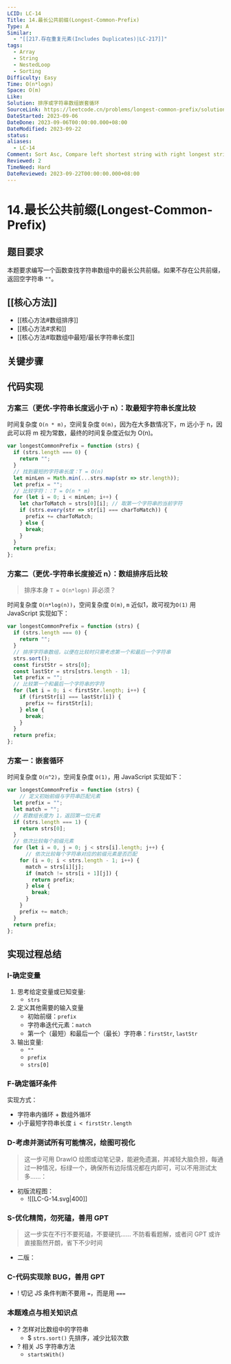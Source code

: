 ```yaml
---
LCID: LC-14
Title: 14.最长公共前缀(Longest-Common-Prefix)
Type: A
Similar:
  - "[[217.存在重复元素(Includes Duplicates)|LC-217]]"
tags:
  - Array
  - String
  - NestedLoop
  - Sorting
Difficulty: Easy
Time: O(n*logn)
Space: O(m)
Like: 
Solution: 排序或字符串数组嵌套循环
SourceLink: https://leetcode.cn/problems/longest-common-prefix/solutions/2430197/lc-14-zi-fu-chuan-shu-zu-cha-zhao-zui-ch-wtj7/
DateStarted: 2023-09-06
DateDone: 2023-09-06T00:00:00.000+08:00
DateModified: 2023-09-22
status: 
aliases:
  - LC-14
Comment: Sort Asc, Compare left shortest string with right longest string
Reviewed: 2
TimeNeed: Hard
DateReviewed: 2023-09-22T00:00:00.000+08:00
---
```

# 14.最长公共前缀(Longest-Common-Prefix)
## 题目要求
本题要求编写一个函数查找字符串数组中的最长公共前缀。如果不存在公共前缀，返回空字符串 `""`。
## [[核心方法]]
- [[核心方法#数组排序]]
- [[核心方法#求和]]
- [[核心方法#取数组中最短/最长字符串长度]]
## 关键步骤
## 代码实现
### 方案三（更优-字符串长度远小于 n）：取最短字符串长度比较
时间复杂度 `O(n * m)`，空间复杂度 `O(m)`，因为在大多数情况下，m 远小于 n，因此可以将 m 视为常数，最终的时间复杂度近似为 O(n)。
```js
var longestCommonPrefix = function (strs) {
  if (strs.length === 0) {
    return "";
  }
  // 找到最短的字符串长度：T = O(n)
  let minLen = Math.min(...strs.map(str => str.length));
  let prefix = "";
  // 比较字符：：T = O(n * m)
  for (let i = 0; i < minLen; i++) {
    let charToMatch = strs[0][i]; // 取第一个字符串的当前字符
    if (strs.every(str => str[i] === charToMatch)) {
      prefix += charToMatch;
    } else {
      break;
    }
  }
  return prefix;
};
```
### 方案二（更优-字符串长度接近 n）：数组排序后比较 
>排序本身 `T = O(n*logn)` 非必须？

时间复杂度 `O(n*log(n))`，空间复杂度 `O(m)`, `m` 近似1，故可视为`O(1)` 用 JavaScript 实现如下：
```js
var longestCommonPrefix = function (strs) {
  if (strs.length === 0) {
    return "";
  }
  // 排序字符串数组，以便在比较时只需考虑第一个和最后一个字符串
  strs.sort();
  const firstStr = strs[0];
  const lastStr = strs[strs.length - 1];
  let prefix = "";
  // 比较第一个和最后一个字符串的字符
  for (let i = 0; i < firstStr.length; i++) {
    if (firstStr[i] === lastStr[i]) {
      prefix += firstStr[i];
    } else {
      break;
    }
  }
  return prefix;
};
```
### 方案一：嵌套循环
时间复杂度 `O(n^2)`，空间复杂度 `O(1)`，用 JavaScript 实现如下：
```js
var longestCommonPrefix = function (strs) {
	// 定义初始前缀与字符串匹配元素
  let prefix = "";
  let match = "";
  // 若数组长度为 1，返回第一位元素
  if (strs.length === 1) {
    return strs[0];
  }
  // 依次比较每个前缀元素
  for (let i = 0, j = 0; j < strs[i].length; j++) {
	  // 依次比较每个字符串对应的前缀元素是否匹配
    for (i = 0; i < strs.length - 1; i++) {
      match = strs[i][j];
      if (match != strs[i + 1][j]) {
        return prefix;
      } else {
        break;
      }
    }
    prefix += match;
  }
  return prefix;
};
```
## 实现过程总结
### I-确定变量 
1. 思考给定变量或已知变量: 
	- `strs`
2. 定义其他需要的输入变量
	- 初始前缀：`prefix`
	- 字符串迭代元素：`match`
	- 第一个（最短）和最后一个（最长）字符串：`firstStr`, `lastStr`
3. 输出变量: 
	- `""`
	- `prefix`
	- `strs[0]`
### F-确定循环条件
实现方式：
- 字符串内循环 + 数组外循环 
- 小于最短字符串长度 `i < firstStr.length`
### D-考虑并测试所有可能情况，绘图可视化
> 这一步可用 DrawIO 绘图或动笔记录，能避免遗漏，并减轻大脑负担，每通过一种情况，标绿一个，确保所有边际情况都在内即可，可以不用测试太多……：
- 初版流程图：
	- ![[LC-G-14.svg|400]]
### S-优化精简，勿死磕，善用 GPT
> 这一步实在不行不要死磕，不要硬抗…… 不防看看题解，或者问 GPT 或许直接豁然开朗，省下不少时间
- 二版：
### C-代码实现除 BUG，善用 GPT
- ! 切记 JS 条件判断不要用 `=`，而是用 `===` 
### 本题难点与相关知识点
- ? 怎样对比数组中的字符串
	- $ `strs.sort()` 先排序，减少比较次数
- ? 相关 JS 字符串方法
	- `startsWith()`
